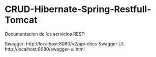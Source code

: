 # CRUD-Hibernate-Spring-Restfull-Tomcat

Documentacion de los servicios REST:

Swagger: http://localhost:8080/v2/api-docs
Swagger UI: http://localhost:8080/swagger-ui.html
